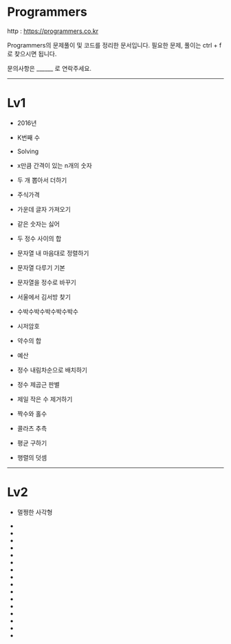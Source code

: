 # Programmers

http : https://programmers.co.kr

Programmers의 문제풀이 및 코드를 정리한 문서입니다. 필요한 문제, 풀이는 ctrl + f로 찾으시면 됩니다.

문의사항은 ______ 로 연락주세요.







- - - - -


# Lv1

  - 2016년

  - K번째 수

  - Solving

  - x만큼 간격이 있는 n개의 숫자

  - 두 개 뽑아서 더하기

  - 주식가격

  - 가운데 글자 가져오기

  - 같은 숫자는 싫어

  - 두 정수 사이의 합

  - 문자열 내 마음대로 정렬하기

  - 문자열 다루기 기본

  - 문자열을 정수로 바꾸기

  - 서울에서 김서방 찾기

  - 수박수박수박수박수박수

  - 시저암호

  - 약수의 합

  - 예산

  - 정수 내림차순으로 배치하기

  - 정수 제곱근 판별

  - 제일 작은 수 제거하기

  - 짝수와 홀수

  - 콜라츠 추측

  - 평균 구하기

  - 행렬의 덧셈



------------------------------------------------------------------------------------------


# Lv2

  
  - 멀쩡한 사각형
  
  - 
  
  -
  
  -
  
  -
  
  -
  
  -
  
  -
  
  -
  
  -
  
  -
  
  -
  
  -
  
  -
  
  -
  
  -
  
  -
  
  
  
  
  
  
